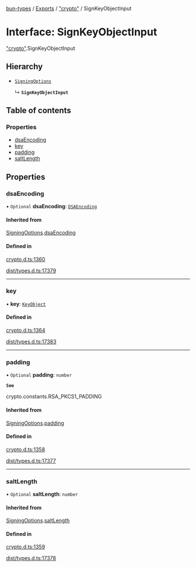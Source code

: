 [bun-types](../README.md) / [Exports](../modules.md) / ["crypto"](../modules/crypto_.md) / SignKeyObjectInput

# Interface: SignKeyObjectInput

["crypto"](../modules/crypto_.md).SignKeyObjectInput

## Hierarchy

- [`SigningOptions`](crypto_.SigningOptions.md)

  ↳ **`SignKeyObjectInput`**

## Table of contents

### Properties

- [dsaEncoding](crypto_.SignKeyObjectInput.md#dsaencoding)
- [key](crypto_.SignKeyObjectInput.md#key)
- [padding](crypto_.SignKeyObjectInput.md#padding)
- [saltLength](crypto_.SignKeyObjectInput.md#saltlength)

## Properties

### dsaEncoding

• `Optional` **dsaEncoding**: [`DSAEncoding`](../modules/crypto_.md#dsaencoding)

#### Inherited from

[SigningOptions](crypto_.SigningOptions.md).[dsaEncoding](crypto_.SigningOptions.md#dsaencoding)

#### Defined in

[crypto.d.ts:1360](https://github.com/valgaze/bun-types/blob/5e53f27/crypto.d.ts#L1360)

[dist/types.d.ts:17379](https://github.com/valgaze/bun-types/blob/5e53f27/dist/types.d.ts#L17379)

___

### key

• **key**: [`KeyObject`](../classes/crypto_.KeyObject.md)

#### Defined in

[crypto.d.ts:1364](https://github.com/valgaze/bun-types/blob/5e53f27/crypto.d.ts#L1364)

[dist/types.d.ts:17383](https://github.com/valgaze/bun-types/blob/5e53f27/dist/types.d.ts#L17383)

___

### padding

• `Optional` **padding**: `number`

**`See`**

crypto.constants.RSA_PKCS1_PADDING

#### Inherited from

[SigningOptions](crypto_.SigningOptions.md).[padding](crypto_.SigningOptions.md#padding)

#### Defined in

[crypto.d.ts:1358](https://github.com/valgaze/bun-types/blob/5e53f27/crypto.d.ts#L1358)

[dist/types.d.ts:17377](https://github.com/valgaze/bun-types/blob/5e53f27/dist/types.d.ts#L17377)

___

### saltLength

• `Optional` **saltLength**: `number`

#### Inherited from

[SigningOptions](crypto_.SigningOptions.md).[saltLength](crypto_.SigningOptions.md#saltlength)

#### Defined in

[crypto.d.ts:1359](https://github.com/valgaze/bun-types/blob/5e53f27/crypto.d.ts#L1359)

[dist/types.d.ts:17378](https://github.com/valgaze/bun-types/blob/5e53f27/dist/types.d.ts#L17378)
